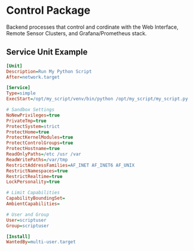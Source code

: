 # Control Package

Backend processes that control and cordinate with the Web Interface, Remote Sensor Clusters, and Grafana/Prometheus stack.

## Service Unit Example

```ini
[Unit]
Description=Run My Python Script
After=network.target

[Service]
Type=simple
ExecStart=/opt/my_script/venv/bin/python /opt/my_script/my_script.py

# Sandbox Settings
NoNewPrivileges=true
PrivateTmp=true
ProtectSystem=strict
ProtectHome=true
ProtectKernelModules=true
ProtectControlGroups=true
ProtectHostname=true
ReadOnlyPaths=/etc /usr /var
ReadWritePaths=/var/tmp
RestrictAddressFamilies=AF_INET AF_INET6 AF_UNIX
RestrictNamespaces=true
RestrictRealtime=true
LockPersonality=true

# Limit Capabilities
CapabilityBoundingSet=
AmbientCapabilities=

# User and Group
User=scriptuser
Group=scriptuser

[Install]
WantedBy=multi-user.target
```
